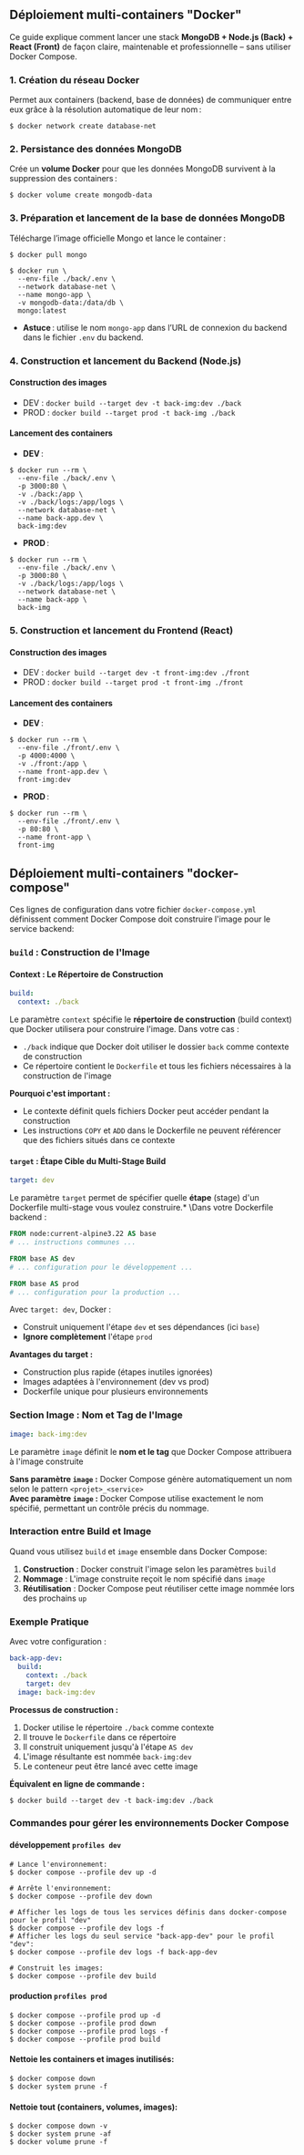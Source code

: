 ## Déploiement multi-containers "Docker"

Ce guide explique comment lancer une stack **MongoDB + Node.js (Back) + React (Front)** de façon claire, maintenable et professionnelle – sans utiliser Docker Compose.

### 1. Création du réseau Docker

Permet aux containers (backend, base de données) de communiquer entre eux grâce à la résolution automatique de leur nom :

```
$ docker network create database-net
```


### 2. Persistance des données MongoDB

Crée un **volume Docker** pour que les données MongoDB survivent à la suppression des containers :

```
$ docker volume create mongodb-data
```


### 3. Préparation et lancement de la base de données MongoDB

Télécharge l’image officielle Mongo et lance le container :

```
$ docker pull mongo

$ docker run \
  --env-file ./back/.env \
  --network database-net \
  --name mongo-app \
  -v mongodb-data:/data/db \
  mongo:latest
```

- **Astuce** : utilise le nom `mongo-app` dans l’URL de connexion du backend dans le fichier `.env` du backend.


### 4. Construction et lancement du Backend (Node.js)

#### Construction des images

- DEV : `docker build --target dev -t back-img:dev ./back`
- PROD : `docker build --target prod -t back-img ./back`


#### Lancement des containers

- **DEV** :

```
$ docker run --rm \
  --env-file ./back/.env \
  -p 3000:80 \
  -v ./back:/app \
  -v ./back/logs:/app/logs \
  --network database-net \
  --name back-app.dev \
  back-img:dev
```

- **PROD** :

```
$ docker run --rm \
  --env-file ./back/.env \
  -p 3000:80 \
  -v ./back/logs:/app/logs \
  --network database-net \
  --name back-app \
  back-img
```


### 5. Construction et lancement du Frontend (React)

#### Construction des images

- DEV : `docker build --target dev -t front-img:dev ./front`
- PROD : `docker build --target prod -t front-img ./front`

#### Lancement des containers

- **DEV** :

```
$ docker run --rm \
  --env-file ./front/.env \
  -p 4000:4000 \
  -v ./front:/app \
  --name front-app.dev \
  front-img:dev
```

- **PROD** :

```
$ docker run --rm \
  --env-file ./front/.env \
  -p 80:80 \
  --name front-app \
  front-img
```

## Déploiement multi-containers "docker-compose"
Ces lignes de configuration dans votre fichier `docker-compose.yml` définissent comment Docker Compose doit construire l'image pour le service backend:

### `build` : Construction de l'Image

#### Context : Le Répertoire de Construction

```yaml
build:
  context: ./back
```

Le paramètre `context` spécifie le **répertoire de construction** (build context) que Docker utilisera pour construire l'image. Dans votre cas :

- `./back` indique que Docker doit utiliser le dossier `back` comme contexte de construction
- Ce répertoire contient le `Dockerfile` et tous les fichiers nécessaires à la construction de l'image

**Pourquoi c'est important :**

- Le contexte définit quels fichiers Docker peut accéder pendant la construction
- Les instructions `COPY` et `ADD` dans le Dockerfile ne peuvent référencer que des fichiers situés dans ce contexte


#### `target` : Étape Cible du Multi-Stage Build

```yaml
target: dev
```

Le paramètre `target` permet de spécifier quelle **étape** (stage) d'un Dockerfile multi-stage vous voulez construire.*
\Dans votre Dockerfile backend :

```dockerfile
FROM node:current-alpine3.22 AS base
# ... instructions communes ...

FROM base AS dev
# ... configuration pour le développement ...

FROM base AS prod
# ... configuration pour la production ...
```

Avec `target: dev`, Docker :

- Construit uniquement l'étape `dev` et ses dépendances (ici `base`)
- **Ignore complètement** l'étape `prod`

**Avantages du target :**

- Construction plus rapide (étapes inutiles ignorées)
- Images adaptées à l'environnement (dev vs prod)
- Dockerfile unique pour plusieurs environnements


### Section Image : Nom et Tag de l'Image

```yaml
image: back-img:dev
```

Le paramètre `image` définit le **nom et le tag** que Docker Compose attribuera à l'image construite

**Sans paramètre `image` :**
Docker Compose génère automatiquement un nom selon le pattern `<projet>_<service>` \
**Avec paramètre `image` :**
Docker Compose utilise exactement le nom spécifié, permettant un contrôle précis du nommage.

### Interaction entre Build et Image

Quand vous utilisez `build` et `image` ensemble dans Docker Compose:

1. **Construction** : Docker construit l'image selon les paramètres `build`
2. **Nommage** : L'image construite reçoit le nom spécifié dans `image`
3. **Réutilisation** : Docker Compose peut réutiliser cette image nommée lors des prochains `up`

### Exemple Pratique

Avec votre configuration :

```yaml
back-app-dev:
  build:
    context: ./back
    target: dev
  image: back-img:dev
```

**Processus de construction :**

1. Docker utilise le répertoire `./back` comme contexte
2. Il trouve le `Dockerfile` dans ce répertoire
3. Il construit uniquement jusqu'à l'étape `AS dev`
4. L'image résultante est nommée `back-img:dev`
5. Le conteneur peut être lancé avec cette image

**Équivalent en ligne de commande :**

```
$ docker build --target dev -t back-img:dev ./back
```

### Commandes pour gérer les environnements Docker Compose

#### développement `profiles dev`
```
# Lance l'environnement:
$ docker compose --profile dev up -d

# Arrête l'environnement:
$ docker compose --profile dev down

# Afficher les logs de tous les services définis dans docker-compose pour le profil "dev"
$ docker compose --profile dev logs -f
# Afficher les logs du seul service "back-app-dev" pour le profil "dev":
$ docker compose --profile dev logs -f back-app-dev

# Construit les images:
$ docker compose --profile dev build
```

#### production `profiles prod`
```
$ docker compose --profile prod up -d
$ docker compose --profile prod down
$ docker compose --profile prod logs -f
$ docker compose --profile prod build
```

#### Nettoie les containers et images inutilisés:
```
$ docker compose down
$ docker system prune -f
```

#### Nettoie tout (containers, volumes, images):
``` 
$ docker compose down -v
$ docker system prune -af
$ docker volume prune -f
```


